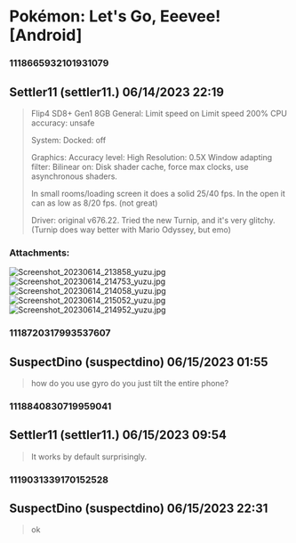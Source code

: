 # Pokémon: Let's Go, Eeevee! [Android]
### 1118665932101931079
## Settler11 (settler11.) 06/14/2023 22:19 

> Flip4 SD8+ Gen1 8GB 
> General: 
> Limit speed on
> Limit speed 200%
> CPU accuracy: unsafe
> 
> System:
> Docked: off
> 
> Graphics: 
> Accuracy level: High
> Resolution: 0.5X
> Window adapting filter: Bilinear
> on: Disk shader cache, force max clocks, use asynchronous shaders. 
> 
> In small rooms/loading screen it does a solid 25/40 fps. 
> In the open it can as low as 8/20 fps. (not great)
> 
> Driver: original v676.22. Tried the new Turnip, and it's very glitchy. (Turnip does way better with Mario Odyssey, but emo)
### Attachments: 
![Screenshot_20230614_213858_yuzu.jpg](https://yuzudiscordbackup.s3.us-west-2.amazonaws.com/files-media/1118665932101931079_Screenshot_20230614_213858_yuzu.jpg)
![Screenshot_20230614_214753_yuzu.jpg](https://yuzudiscordbackup.s3.us-west-2.amazonaws.com/files-media/1118665932101931079_Screenshot_20230614_214753_yuzu.jpg)
![Screenshot_20230614_214058_yuzu.jpg](https://yuzudiscordbackup.s3.us-west-2.amazonaws.com/files-media/1118665932101931079_Screenshot_20230614_214058_yuzu.jpg)
![Screenshot_20230614_215052_yuzu.jpg](https://yuzudiscordbackup.s3.us-west-2.amazonaws.com/files-media/1118665932101931079_Screenshot_20230614_215052_yuzu.jpg)
![Screenshot_20230614_214952_yuzu.jpg](https://yuzudiscordbackup.s3.us-west-2.amazonaws.com/files-media/1118665932101931079_Screenshot_20230614_214952_yuzu.jpg)

### 1118720317993537607
## SuspectDino (suspectdino) 06/15/2023 01:55 

> how do you use gyro do you just tilt the entire phone?

### 1118840830719959041
## Settler11 (settler11.) 06/15/2023 09:54 

> It works by default surprisingly.

### 1119031339170152528
## SuspectDino (suspectdino) 06/15/2023 22:31 

> ok

